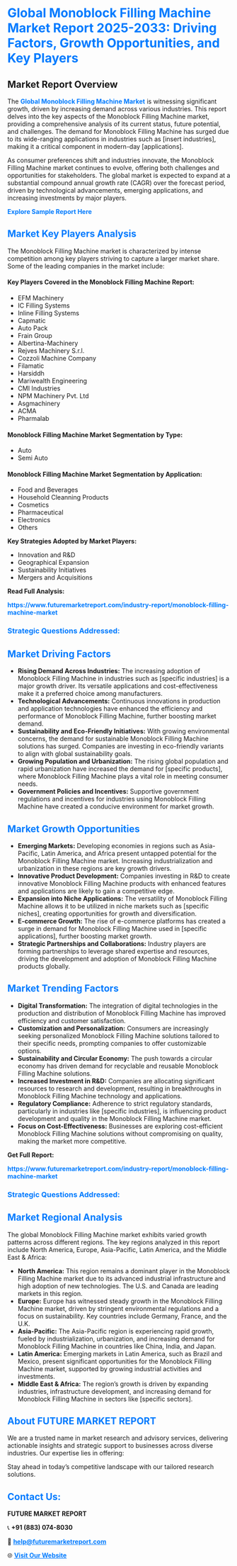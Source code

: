 <h1 style="color: #007BFF;">Global Monoblock Filling Machine Market Report 2025-2033: Driving Factors, Growth Opportunities, and Key Players</h1>

<section id="overview">
<h2>Market Report Overview</h2>
<p>The <a href="https://www.futuremarketreport.com/industry-report/monoblock-filling-machine-market" style="color: #007BFF; text-decoration: none;"><strong>Global Monoblock Filling Machine Market</strong></a> is witnessing significant growth, driven by increasing demand across various industries. This report delves into the key aspects of the Monoblock Filling Machine market, providing a comprehensive analysis of its current status, future potential, and challenges. The demand for Monoblock Filling Machine has surged due to its wide-ranging applications in industries such as [insert industries], making it a critical component in modern-day [applications].</p>
<p>As consumer preferences shift and industries innovate, the Monoblock Filling Machine market continues to evolve, offering both challenges and opportunities for stakeholders. The global market is expected to expand at a substantial compound annual growth rate (CAGR) over the forecast period, driven by technological advancements, emerging applications, and increasing investments by major players.</p>
</section>

<section id="overview">
<p><a href="https://www.futuremarketreport.com/request-sample/reportId=56154" style="color: #007BFF; text-decoration: none;"><strong>Explore Sample Report Here</strong></a></p>
</section>

<section id="key-players">
<h2 style="color: #007BFF;">Market Key Players Analysis</h2>
<p>The Monoblock Filling Machine market is characterized by intense competition among key players striving to capture a larger market share. Some of the leading companies in the market include:</p>
<h4>Key Players Covered in the Monoblock Filling Machine Report:</h4>
<ul><li>EFM Machinery</li><li>IC Filling Systems</li><li>Inline Filling Systems</li><li>Capmatic</li><li>Auto Pack</li><li>Frain Group</li><li>Albertina-Machinery</li><li>Rejves Machinery S.r.l.</li><li>Cozzoli Machine Company</li><li>Filamatic</li><li>Harsiddh</li><li>Mariwealth Engineering</li><li>CMI Industries</li><li>NPM Machinery Pvt. Ltd</li><li>Asgmachinery</li><li>ACMA</li><li>Pharmalab</li></ul>
<h4>Monoblock Filling Machine Market Segmentation by Type:</h4>
<ul><li>Auto</li><li>Semi Auto</li></ul>

<h4>Monoblock Filling Machine Market Segmentation by Application:</h4>
<ul><li>Food and Beverages</li><li>Household Cleanning Products</li><li>Cosmetics</li><li>Pharmaceutical</li><li>Electronics</li><li>Others</li></ul>
<p><strong>Key Strategies Adopted by Market Players:</strong></p>
<ul>
<li>Innovation and R&D</li>
<li>Geographical Expansion</li>
<li>Sustainability Initiatives</li>
<li>Mergers and Acquisitions</li>
</ul>
</section>

<section>
<p><strong>Read Full Analysis: </strong></p><a href="https://www.futuremarketreport.com/industry-report/monoblock-filling-machine-market" style="color: #007BFF; text-decoration: none;"><strong>https://www.futuremarketreport.com/industry-report/monoblock-filling-machine-market</strong></a>
<h3 style="color: #007BFF;">Strategic Questions Addressed:</h3>
</section>

<section id="driving-factors">
<h2 style="color: #007BFF;">Market Driving Factors</h2>
<ul>
<li><strong>Rising Demand Across Industries:</strong> The increasing adoption of Monoblock Filling Machine in industries such as [specific industries] is a major growth driver. Its versatile applications and cost-effectiveness make it a preferred choice among manufacturers.</li>
<li><strong>Technological Advancements:</strong> Continuous innovations in production and application technologies have enhanced the efficiency and performance of Monoblock Filling Machine, further boosting market demand.</li>
<li><strong>Sustainability and Eco-Friendly Initiatives:</strong> With growing environmental concerns, the demand for sustainable Monoblock Filling Machine solutions has surged. Companies are investing in eco-friendly variants to align with global sustainability goals.</li>
<li><strong>Growing Population and Urbanization:</strong> The rising global population and rapid urbanization have increased the demand for [specific products], where Monoblock Filling Machine plays a vital role in meeting consumer needs.</li>
<li><strong>Government Policies and Incentives:</strong> Supportive government regulations and incentives for industries using Monoblock Filling Machine have created a conducive environment for market growth.</li>
</ul>
</section>

<section id="growth-opportunities">
<h2 style="color: #007BFF;">Market Growth Opportunities</h2>
<ul>
<li><strong>Emerging Markets:</strong> Developing economies in regions such as Asia-Pacific, Latin America, and Africa present untapped potential for the Monoblock Filling Machine market. Increasing industrialization and urbanization in these regions are key growth drivers.</li>
<li><strong>Innovative Product Development:</strong> Companies investing in R&D to create innovative Monoblock Filling Machine products with enhanced features and applications are likely to gain a competitive edge.</li>
<li><strong>Expansion into Niche Applications:</strong> The versatility of Monoblock Filling Machine allows it to be utilized in niche markets such as [specific niches], creating opportunities for growth and diversification.</li>
<li><strong>E-commerce Growth:</strong> The rise of e-commerce platforms has created a surge in demand for Monoblock Filling Machine used in [specific applications], further boosting market growth.</li>
<li><strong>Strategic Partnerships and Collaborations:</strong> Industry players are forming partnerships to leverage shared expertise and resources, driving the development and adoption of Monoblock Filling Machine products globally.</li>
</ul>
</section>

<section id="trending-factors">
<h2 style="color: #007BFF;">Market Trending Factors</h2>
<ul>
<li><strong>Digital Transformation:</strong> The integration of digital technologies in the production and distribution of Monoblock Filling Machine has improved efficiency and customer satisfaction.</li>
<li><strong>Customization and Personalization:</strong> Consumers are increasingly seeking personalized Monoblock Filling Machine solutions tailored to their specific needs, prompting companies to offer customizable options.</li>
<li><strong>Sustainability and Circular Economy:</strong> The push towards a circular economy has driven demand for recyclable and reusable Monoblock Filling Machine solutions.</li>
<li><strong>Increased Investment in R&D:</strong> Companies are allocating significant resources to research and development, resulting in breakthroughs in Monoblock Filling Machine technology and applications.</li>
<li><strong>Regulatory Compliance:</strong> Adherence to strict regulatory standards, particularly in industries like [specific industries], is influencing product development and quality in the Monoblock Filling Machine market.</li>
<li><strong>Focus on Cost-Effectiveness:</strong> Businesses are exploring cost-efficient Monoblock Filling Machine solutions without compromising on quality, making the market more competitive.</li>
</ul>
</section>

<section>
<p><strong>Get Full Report: </strong></p><a href="https://www.futuremarketreport.com/industry-report/monoblock-filling-machine-market" style="color: #007BFF; text-decoration: none;"><strong>https://www.futuremarketreport.com/industry-report/monoblock-filling-machine-market</strong></a>
<h3 style="color: #007BFF;">Strategic Questions Addressed:</h3>
</section>


<section id="regional-analysis">
<h2 style="color: #007BFF;">Market Regional Analysis</h2>
<p>The global Monoblock Filling Machine market exhibits varied growth patterns across different regions. The key regions analyzed in this report include North America, Europe, Asia-Pacific, Latin America, and the Middle East & Africa:</p>
<ul>
<li><strong>North America:</strong> This region remains a dominant player in the Monoblock Filling Machine market due to its advanced industrial infrastructure and high adoption of new technologies. The U.S. and Canada are leading markets in this region.</li>
<li><strong>Europe:</strong> Europe has witnessed steady growth in the Monoblock Filling Machine market, driven by stringent environmental regulations and a focus on sustainability. Key countries include Germany, France, and the U.K.</li>
<li><strong>Asia-Pacific:</strong> The Asia-Pacific region is experiencing rapid growth, fueled by industrialization, urbanization, and increasing demand for Monoblock Filling Machine in countries like China, India, and Japan.</li>
<li><strong>Latin America:</strong> Emerging markets in Latin America, such as Brazil and Mexico, present significant opportunities for the Monoblock Filling Machine market, supported by growing industrial activities and investments.</li>
<li><strong>Middle East & Africa:</strong> The region’s growth is driven by expanding industries, infrastructure development, and increasing demand for Monoblock Filling Machine in sectors like [specific sectors].</li>
</ul>
</section>

<footer>
<h2 style="color: #007BFF;">About FUTURE MARKET REPORT</h2>
<p>We are a trusted name in market research and advisory services, delivering actionable insights and strategic support to businesses across diverse industries. Our expertise lies in offering:</p>

<p>Stay ahead in today’s competitive landscape with our tailored research solutions.</p>

<h2 style="color: #007BFF;">Contact Us:</h2>
<p><strong>FUTURE MARKET REPORT</strong></p>
<p>📞 <strong>+91 (883) 074-8030</strong></p>
<p>📧 <strong><a href="mailto:help@futuremarketreport.com" style="color: #007BFF;">help@futuremarketreport.com</a></strong></p>
<p>🌐 <strong><a href="https://www.futuremarketreport.com/" style="color: #007BFF;">Visit Our Website</a></strong></p>
</footer>